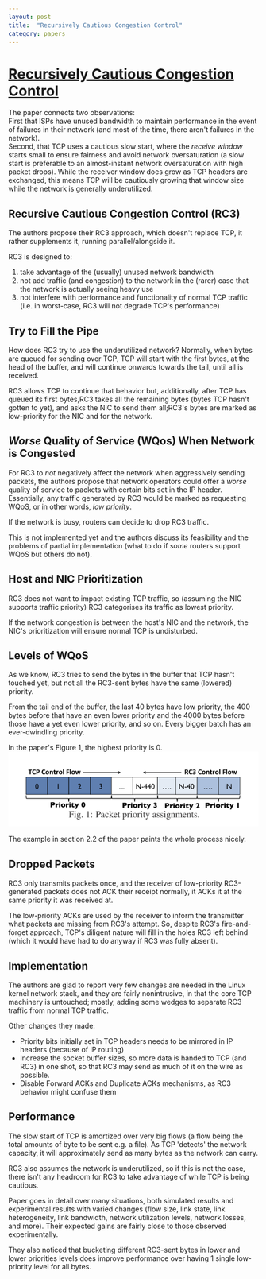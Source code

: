 ```yaml
---
layout: post
title:  "Recursively Cautious Congestion Control"
category: papers
---
```


# [Recursively Cautious Congestion Control](https://www.usenix.org/system/files/conference/nsdi14/nsdi14-paper-mittal.pdf)

The paper connects two observations:  
First that ISPs have unused bandwidth to maintain performance in the event of failures in their network (and most of the time, there aren't failures in the network).   
Second, that TCP uses a cautious slow start, where the *receive window* starts small to ensure fairness and avoid network oversaturation (a slow start is preferable to an almost-instant network oversaturation with high packet drops). While the receiver window does grow as TCP headers are exchanged, this means TCP will be cautiously growing that window size while the network is generally underutilized. 

## Recursive Cautious Congestion Control (RC3) 
The authors propose their RC3 approach, which doesn't replace TCP, it rather supplements it, running parallel/alongside it. 

RC3 is designed to:   
1. take advantage of the (usually) unused network bandwidth
2. not add traffic (and congestion) to the network in the (rarer) case that the network is actually seeing heavy use
3. not interfere with performance and functionality of normal TCP traffic (i.e. in worst-case, RC3 will not degrade TCP's performance)

## Try to Fill the Pipe
How does RC3 try to use the underutilized network?
Normally, when bytes are queued for sending over TCP, TCP will start with the first bytes, at the head of the buffer, and will continue onwards towards the tail, until all is received.

RC3 allows TCP to continue that behavior but, additionally, after TCP has queued its first bytes,RC3 takes all the remaining bytes (bytes TCP hasn't gotten to yet), and asks the NIC to send them all;RC3's bytes are marked as low-priority for the NIC and for the network.

## *Worse* Quality of Service (WQos) When Network is Congested
For RC3 to *not* negatively affect the network when aggressively sending packets, the authors propose that network operators could offer a *worse* quality of service to packets with certain bits set in the IP header. Essentially, any traffic generated by RC3 would be marked as requesting WQoS, or in other words, *low priority*.

If the network is busy, routers can decide to drop RC3 traffic.

This is not implemented yet and the authors discuss its feasibility and the problems of partial implementation (what to do if *some* routers support WQoS but others do not).

## Host and NIC Prioritization 
RC3 does not want to impact existing TCP traffic, so (assuming the NIC supports traffic priority) RC3 categorises its traffic as lowest priority.

If the network congestion is between the host's NIC and the network, the NIC's prioritization will ensure normal TCP is undisturbed. 


## Levels of WQoS
As we know, RC3 tries to send the bytes in the buffer that TCP hasn't touched yet, but not all the RC3-sent bytes have the same (lowered) priority.

From the tail end of the buffer, the last 40 bytes have low priority, the 400 bytes before that have an even lower priority and the 4000 bytes before those have a yet even lower priority, and so on. Every bigger batch has an ever-dwindling priority. 

In the paper's Figure 1, the highest priority is 0.
![priority.png](/assets/rc3_priority.png)

The example in section 2.2 of the paper paints the whole process nicely.

## Dropped Packets
RC3 only transmits packets once, and the receiver of low-priority RC3-generated packets does not ACK their receipt normally, it ACKs it at the same priority it was received at.

The low-priority ACKs are used by the receiver to inform the transmitter what packets are missing from RC3's attempt. So, despite RC3's fire-and-forget approach, TCP's diligent nature will fill in the holes RC3 left behind (which it would have had to do anyway if RC3 was fully absent).

## Implementation
The authors are glad to report very few changes are needed in the Linux kernel network stack, and they are fairly nonintrusive, in that the core TCP machinery is untouched; mostly, adding some wedges to separate RC3 traffic from normal TCP traffic.

Other changes they made:  
+ Priority bits initially set in TCP headers needs to be mirrored in IP headers (because of IP routing)
+ Increase the socket buffer sizes, so more data is handed to TCP (and RC3) in one shot, so that RC3 may send as much of it on the wire as possible.
+ Disable Forward ACKs and Duplicate ACKs mechanisms, as RC3 behavior might confuse them

## Performance
The slow start of TCP is amortized over very big flows (a flow being the total amounts of byte to be sent e.g. a file). As TCP 'detects' the network capacity, it will approximately send as many bytes as the network can carry.

RC3 also assumes the network is underutilized, so if this is not the case, there isn't any headroom for RC3 to take advantage of while TCP is being cautious. 

Paper goes in detail over many situations, both simulated results and experimental results with varied changes (flow size, link state, link heterogeneity, link bandwidth, network utilization  levels, network losses, and more). Their expected gains are fairly close to those observed experimentally.

They also noticed that bucketing different RC3-sent bytes in lower and lower priorities levels does improve performance over having 1 single low-priority level for all bytes.